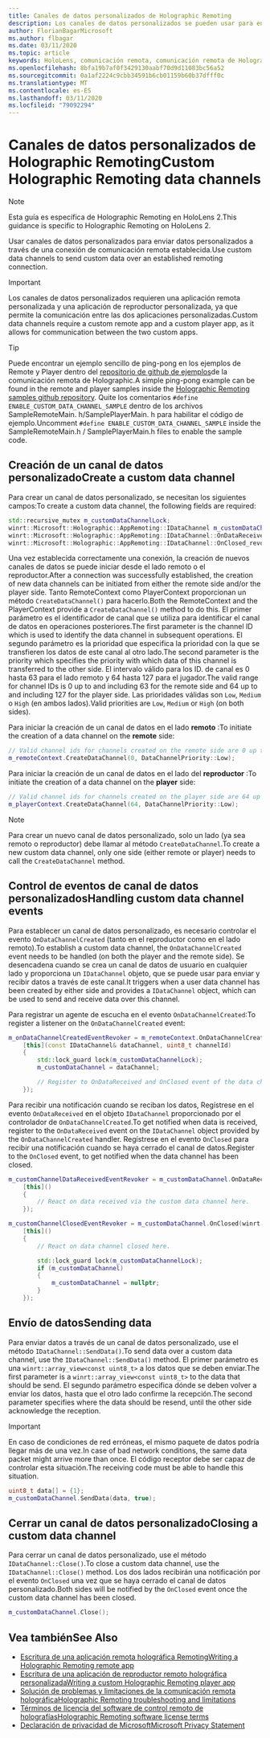 ```yaml
---
title: Canales de datos personalizados de Holographic Remoting
description: Los canales de datos personalizados se pueden usar para enviar datos de usuario a través de la conexión de Holographic Remoting ya establecida.
author: FlorianBagarMicrosoft
ms.author: flbagar
ms.date: 03/11/2020
ms.topic: article
keywords: HoloLens, comunicación remota, comunicación remota de Holographic
ms.openlocfilehash: 8bfa19b7af0f3429130aabf70d9d11083bc56a52
ms.sourcegitcommit: 0a1af2224c9cbb34591b6cb01159b60b37dfff0c
ms.translationtype: MT
ms.contentlocale: es-ES
ms.lasthandoff: 03/11/2020
ms.locfileid: "79092294"
---
```

# <a name="custom-holographic-remoting-data-channels"></a><span data-ttu-id="b43d2-104">Canales de datos personalizados de Holographic Remoting</span><span class="sxs-lookup"><span data-stu-id="b43d2-104">Custom Holographic Remoting data channels</span></span>

>[!NOTE]
><span data-ttu-id="b43d2-105">Esta guía es específica de Holographic Remoting en HoloLens 2.</span><span class="sxs-lookup"><span data-stu-id="b43d2-105">This guidance is specific to Holographic Remoting on HoloLens 2.</span></span>

<span data-ttu-id="b43d2-106">Usar canales de datos personalizados para enviar datos personalizados a través de una conexión de comunicación remota establecida.</span><span class="sxs-lookup"><span data-stu-id="b43d2-106">Use custom data channels to send custom data over an established remoting connection.</span></span>

>[!IMPORTANT]
><span data-ttu-id="b43d2-107">Los canales de datos personalizados requieren una aplicación remota personalizada y una aplicación de reproductor personalizada, ya que permite la comunicación entre las dos aplicaciones personalizadas.</span><span class="sxs-lookup"><span data-stu-id="b43d2-107">Custom data channels require a custom remote app and a custom player app, as it allows for communication between the two custom apps.</span></span>

>[!TIP]
><span data-ttu-id="b43d2-108">Puede encontrar un ejemplo sencillo de ping-pong en los ejemplos de Remote y Player dentro del [repositorio de github de ejemplos](https://github.com/microsoft/MixedReality-HolographicRemoting-Samples)de la comunicación remota de Holographic.</span><span class="sxs-lookup"><span data-stu-id="b43d2-108">A simple ping-pong example can be found in the remote and player samples inside the [Holographic Remoting samples github repository](https://github.com/microsoft/MixedReality-HolographicRemoting-Samples).</span></span> <span data-ttu-id="b43d2-109">Quite los comentarios ```#define ENABLE_CUSTOM_DATA_CHANNEL_SAMPLE``` dentro de los archivos SampleRemoteMain. h/SamplePlayerMain. h para habilitar el código de ejemplo.</span><span class="sxs-lookup"><span data-stu-id="b43d2-109">Uncomment ```#define ENABLE_CUSTOM_DATA_CHANNEL_SAMPLE``` inside the SampleRemoteMain.h / SamplePlayerMain.h files to enable the sample code.</span></span>


## <a name="create-a-custom-data-channel"></a><span data-ttu-id="b43d2-110">Creación de un canal de datos personalizado</span><span class="sxs-lookup"><span data-stu-id="b43d2-110">Create a custom data channel</span></span>


<span data-ttu-id="b43d2-111">Para crear un canal de datos personalizado, se necesitan los siguientes campos:</span><span class="sxs-lookup"><span data-stu-id="b43d2-111">To create a custom data channel, the following fields are required:</span></span>
```cpp
std::recursive_mutex m_customDataChannelLock;
winrt::Microsoft::Holographic::AppRemoting::IDataChannel m_customDataChannel = nullptr;
winrt::Microsoft::Holographic::AppRemoting::IDataChannel::OnDataReceived_revoker m_customChannelDataReceivedEventRevoker;
winrt::Microsoft::Holographic::AppRemoting::IDataChannel::OnClosed_revoker m_customChannelClosedEventRevoker;
```

<span data-ttu-id="b43d2-112">Una vez establecida correctamente una conexión, la creación de nuevos canales de datos se puede iniciar desde el lado remoto o el reproductor.</span><span class="sxs-lookup"><span data-stu-id="b43d2-112">After a connection was successfully established, the creation of new data channels can be initiated from either the remote side and/or the player side.</span></span> <span data-ttu-id="b43d2-113">Tanto RemoteContext como PlayerContext proporcionan un método ```CreateDataChannel()``` para hacerlo.</span><span class="sxs-lookup"><span data-stu-id="b43d2-113">Both the RemoteContext and the PlayerContext provide a ```CreateDataChannel()``` method to do this.</span></span> <span data-ttu-id="b43d2-114">El primer parámetro es el identificador de canal que se utiliza para identificar el canal de datos en operaciones posteriores.</span><span class="sxs-lookup"><span data-stu-id="b43d2-114">The first parameter is the channel ID which is used to identify the data channel in subsequent operations.</span></span> <span data-ttu-id="b43d2-115">El segundo parámetro es la prioridad que especifica la prioridad con la que se transfieren los datos de este canal al otro lado.</span><span class="sxs-lookup"><span data-stu-id="b43d2-115">The second parameter is the priority which specifies the priority with which data of this channel is transferred to the other side.</span></span> <span data-ttu-id="b43d2-116">El intervalo válido para los ID. de canal es 0 hasta 63 para el lado remoto y 64 hasta 127 para el jugador.</span><span class="sxs-lookup"><span data-stu-id="b43d2-116">The valid range for channel IDs is 0 up to and including 63 for the remote side and 64 up to and including 127 for the player side.</span></span> <span data-ttu-id="b43d2-117">Las prioridades válidas son ```Low```, ```Medium``` o ```High``` (en ambos lados).</span><span class="sxs-lookup"><span data-stu-id="b43d2-117">Valid priorities are ```Low```, ```Medium``` or ```High``` (on both sides).</span></span>

<span data-ttu-id="b43d2-118">Para iniciar la creación de un canal de datos en el lado **remoto** :</span><span class="sxs-lookup"><span data-stu-id="b43d2-118">To initiate the creation of a data channel on the **remote** side:</span></span>
```cpp
// Valid channel ids for channels created on the remote side are 0 up to and including 63
m_remoteContext.CreateDataChannel(0, DataChannelPriority::Low);
```

<span data-ttu-id="b43d2-119">Para iniciar la creación de un canal de datos en el lado del **reproductor** :</span><span class="sxs-lookup"><span data-stu-id="b43d2-119">To initiate the creation of a data channel on the **player** side:</span></span>
```cpp
// Valid channel ids for channels created on the player side are 64 up to and including 127
m_playerContext.CreateDataChannel(64, DataChannelPriority::Low);
```

>[!NOTE]
><span data-ttu-id="b43d2-120">Para crear un nuevo canal de datos personalizado, solo un lado (ya sea remoto o reproductor) debe llamar al método ```CreateDataChannel```.</span><span class="sxs-lookup"><span data-stu-id="b43d2-120">To create a new custom data channel, only one side (either remote or player) needs to call the ```CreateDataChannel``` method.</span></span>

## <a name="handling-custom-data-channel-events"></a><span data-ttu-id="b43d2-121">Control de eventos de canal de datos personalizados</span><span class="sxs-lookup"><span data-stu-id="b43d2-121">Handling custom data channel events</span></span>

<span data-ttu-id="b43d2-122">Para establecer un canal de datos personalizado, es necesario controlar el evento ```OnDataChannelCreated``` (tanto en el reproductor como en el lado remoto).</span><span class="sxs-lookup"><span data-stu-id="b43d2-122">To establish a custom data channel, the ```OnDataChannelCreated``` event needs to be handled (on both the player and the remote side).</span></span> <span data-ttu-id="b43d2-123">Se desencadena cuando se crea un canal de datos de usuario en cualquier lado y proporciona un ```IDataChannel``` objeto, que se puede usar para enviar y recibir datos a través de este canal.</span><span class="sxs-lookup"><span data-stu-id="b43d2-123">It triggers when a user data channel has been created by either side and provides a ```IDataChannel``` object, which can be used to send and receive data over this channel.</span></span>

<span data-ttu-id="b43d2-124">Para registrar un agente de escucha en el evento ```OnDataChannelCreated```:</span><span class="sxs-lookup"><span data-stu-id="b43d2-124">To register a listener on the ```OnDataChannelCreated``` event:</span></span>
```cpp
m_onDataChannelCreatedEventRevoker = m_remoteContext.OnDataChannelCreated(winrt::auto_revoke,
    [this](const IDataChannel& dataChannel, uint8_t channelId)
    {
        std::lock_guard lock(m_customDataChannelLock);
        m_customDataChannel = dataChannel;

        // Register to OnDataReceived and OnClosed event of the data channel here, see below...
    });
```

<span data-ttu-id="b43d2-125">Para recibir una notificación cuando se reciban los datos, Regístrese en el evento ```OnDataReceived``` en el objeto ```IDataChannel``` proporcionado por el controlador de ```OnDataChannelCreated```.</span><span class="sxs-lookup"><span data-stu-id="b43d2-125">To get notified when data is received, register to the ```OnDataReceived``` event on the ```IDataChannel``` object provided by the ```OnDataChannelCreated``` handler.</span></span> <span data-ttu-id="b43d2-126">Regístrese en el evento ```OnClosed``` para recibir una notificación cuando se haya cerrado el canal de datos.</span><span class="sxs-lookup"><span data-stu-id="b43d2-126">Register to the ```OnClosed``` event, to get notified when the data channel has been closed.</span></span>

```cpp
m_customChannelDataReceivedEventRevoker = m_customDataChannel.OnDataReceived(winrt::auto_revoke, 
    [this]()
    {
        // React on data received via the custom data channel here.
    });

m_customChannelClosedEventRevoker = m_customDataChannel.OnClosed(winrt::auto_revoke,
    [this]()
    {
        // React on data channel closed here.

        std::lock_guard lock(m_customDataChannelLock);
        if (m_customDataChannel)
        {
            m_customDataChannel = nullptr;
        }
    });
```

## <a name="sending-data"></a><span data-ttu-id="b43d2-127">Envío de datos</span><span class="sxs-lookup"><span data-stu-id="b43d2-127">Sending data</span></span>

<span data-ttu-id="b43d2-128">Para enviar datos a través de un canal de datos personalizado, use el método ```IDataChannel::SendData()```.</span><span class="sxs-lookup"><span data-stu-id="b43d2-128">To send data over a custom data channel, use the ```IDataChannel::SendData()``` method.</span></span> <span data-ttu-id="b43d2-129">El primer parámetro es una ```winrt::array_view<const uint8_t>``` a los datos que se deben enviar.</span><span class="sxs-lookup"><span data-stu-id="b43d2-129">The first parameter is a ```winrt::array_view<const uint8_t>``` to the data that should be send.</span></span> <span data-ttu-id="b43d2-130">El segundo parámetro especifica dónde se deben volver a enviar los datos, hasta que el otro lado confirme la recepción.</span><span class="sxs-lookup"><span data-stu-id="b43d2-130">The second parameter specifies where the data should be resend, until the other side acknowledge the reception.</span></span> 

>[!IMPORTANT]
><span data-ttu-id="b43d2-131">En caso de condiciones de red erróneas, el mismo paquete de datos podría llegar más de una vez.</span><span class="sxs-lookup"><span data-stu-id="b43d2-131">In case of bad network conditions, the same data packet might arrive more than once.</span></span> <span data-ttu-id="b43d2-132">El código receptor debe ser capaz de controlar esta situación.</span><span class="sxs-lookup"><span data-stu-id="b43d2-132">The receiving code must be able to handle this situation.</span></span>

```cpp
uint8_t data[] = {1};
m_customDataChannel.SendData(data, true);
```

## <a name="closing-a-custom-data-channel"></a><span data-ttu-id="b43d2-133">Cerrar un canal de datos personalizado</span><span class="sxs-lookup"><span data-stu-id="b43d2-133">Closing a custom data channel</span></span>

<span data-ttu-id="b43d2-134">Para cerrar un canal de datos personalizado, use el método ```IDataChannel::Close()```.</span><span class="sxs-lookup"><span data-stu-id="b43d2-134">To close a custom data channel, use the ```IDataChannel::Close()``` method.</span></span> <span data-ttu-id="b43d2-135">Los dos lados recibirán una notificación por el evento ```OnClosed``` una vez que se haya cerrado el canal de datos personalizado.</span><span class="sxs-lookup"><span data-stu-id="b43d2-135">Both sides will be notified by the ```OnClosed``` event once the custom data channel has been closed.</span></span>

```cpp
m_customDataChannel.Close();
```

## <a name="see-also"></a><span data-ttu-id="b43d2-136">Vea también</span><span class="sxs-lookup"><span data-stu-id="b43d2-136">See Also</span></span>
* [<span data-ttu-id="b43d2-137">Escritura de una aplicación remota holográfica Remoting</span><span class="sxs-lookup"><span data-stu-id="b43d2-137">Writing a Holographic Remoting remote app</span></span>](holographic-remoting-create-host.md)
* [<span data-ttu-id="b43d2-138">Escritura de una aplicación de reproductor remoto holográfica personalizada</span><span class="sxs-lookup"><span data-stu-id="b43d2-138">Writing a custom Holographic Remoting player app</span></span>](holographic-remoting-create-player.md)
* [<span data-ttu-id="b43d2-139">Solución de problemas y limitaciones de la comunicación remota holográfica</span><span class="sxs-lookup"><span data-stu-id="b43d2-139">Holographic Remoting troubleshooting and limitations</span></span>](holographic-remoting-troubleshooting.md)
* [<span data-ttu-id="b43d2-140">Términos de licencia del software de control remoto de holografías</span><span class="sxs-lookup"><span data-stu-id="b43d2-140">Holographic Remoting software license terms</span></span>](https://docs.microsoft.com//legal/mixed-reality/microsoft-holographic-remoting-software-license-terms)
* [<span data-ttu-id="b43d2-141">Declaración de privacidad de Microsoft</span><span class="sxs-lookup"><span data-stu-id="b43d2-141">Microsoft Privacy Statement</span></span>](https://go.microsoft.com/fwlink/?LinkId=521839)
